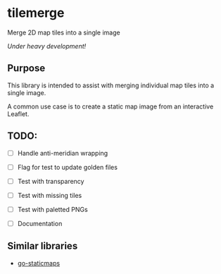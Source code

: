 # tilemerge
Merge 2D map tiles into a single image

*Under heavy development!*

## Purpose
This library is intended to assist with merging individual map tiles into a single image.

A common use case is to create a static map image from an interactive Leaflet.


## TODO:
* [ ] Handle anti-meridian wrapping
* [ ] Flag for test to update golden files
* [ ] Test with transparency
* [ ] Test with missing tiles
* [ ] Test with paletted PNGs
* [ ] Documentation



## Similar libraries
* [go-staticmaps](https://github.com/flopp/go-staticmaps)
